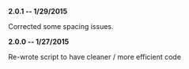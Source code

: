 **2.0.1 -- 1/29/2015**

Corrected some spacing issues.

**2.0.0 -- 1/27/2015**

Re-wrote script to have cleaner / more efficient code
